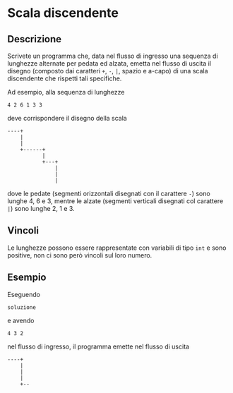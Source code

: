 Scala discendente
=================

Descrizione
-----------

Scrivete un programma che, data nel flusso di ingresso una sequenza di lunghezze
alternate per pedata ed alzata, emetta nel flusso di uscita il disegno (composto
dai caratteri `+`, `-`, `|`, spazio e a-capo) di una scala discendente che
rispetti tali specifiche.

Ad esempio, alla sequenza di lunghezze

    4 2 6 1 3 3

deve corrispondere il disegno della scala

    ----+
        |
        |
        +------+
               |
               +---+
                   |
                   |
                   |

dove le pedate (segmenti orizzontali disegnati con il carattere `-`) sono lunghe
4, 6 e 3, mentre le alzate (segmenti verticali disegnati col carattere `|`) sono
lunghe 2, 1 e 3.


Vincoli
-------

Le lunghezze possono essere rappresentate con variabili di tipo `int` e sono
positive, non ci sono però vincoli sul loro numero.


Esempio
-------

Eseguendo

    soluzione

e avendo

    4 3 2

nel flusso di ingresso,  il programma emette nel flusso di uscita

    ----+
        |
        |
        |
        +--


